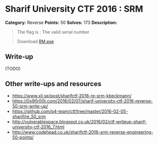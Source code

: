 # Sharif University CTF 2016 : SRM

**Category:** Reverse
**Points:** 50
**Solves:** 173
**Description:**

> The flag is : The valid serial number
> 
> Download [RM.exe](./RM.exe)


## Write-up

(TODO)

## Other write-ups and resources

* <https://www.xil.se/post/sharifctf-2016-re-srm-kbeckmann/>
* <https://0x90r00t.com/2016/02/07/sharif-university-ctf-2016-reverse-50-srm-write-up/>
* <https://github.com/p4-team/ctf/tree/master/2016-02-05-sharif/re_50_srm>
* <http://vulnerablespace.blogspot.co.uk/2016/02/ctf-writeup-sharif-university-ctf-2016_7.html>
* <http://www.codehead.co.uk/sharifctf-2016-srm-reverse-engineering-50-points/>
